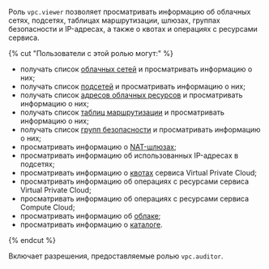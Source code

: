 Роль `vpc.viewer` позволяет просматривать информацию об облачных сетях, подсетях, таблицах маршрутизации, шлюзах, группах безопасности и IP-адресах, а также о квотах и операциях с ресурсами сервиса.

{% cut "Пользователи с этой ролью могут:" %}

* получать список [облачных сетей](../../vpc/concepts/network.md#network) и просматривать информацию о них;
* получать список [подсетей](../../vpc/concepts/network.md#subnet) и просматривать информацию о них;
* получать список [адресов облачных ресурсов](../../vpc/concepts/address.md) и просматривать информацию о них;
* получать список [таблиц маршрутизации](../../vpc/concepts/static-routes.md#rt-vpc) и просматривать информацию о них;
* получать список [групп безопасности](../../vpc/concepts/security-groups.md) и просматривать информацию о них;
* просматривать информацию о [NAT-шлюзах](../../vpc/concepts/gateways.md);
* просматривать информацию об использованных IP-адресах в подсетях;
* просматривать информацию о [квотах](../../vpc/concepts/limits.md#vpc-quotas) сервиса Virtual Private Cloud;
* просматривать информацию об операциях с ресурсами сервиса Virtual Private Cloud;
* просматривать информацию об операциях с ресурсами сервиса Compute Cloud;
* просматривать информацию об [облаке](../../resource-manager/concepts/resources-hierarchy.md#cloud);
* просматривать информацию о [каталоге](../../resource-manager/concepts/resources-hierarchy.md#folder).

{% endcut %}

Включает разрешения, предоставляемые ролью `vpc.auditor`.
